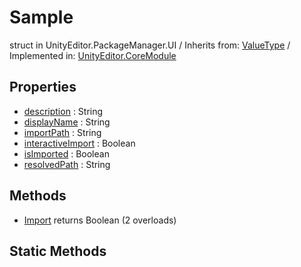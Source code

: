 # Sample
struct in UnityEditor.PackageManager.UI
 / Inherits from: <a href="https://docs.unity3d.com/6000.0/Documentation/ScriptReference/ValueType.html" target="_blank">ValueType</a> / Implemented in: <a href="https://docs.unity3d.com/6000.0/Documentation/ScriptReference/UnityEditor.CoreModule.html" target="_blank">UnityEditor.CoreModule</a>
## Properties
- <a href="https://docs.unity3d.com/6000.0/Documentation/ScriptReference/Sample-description.html" target="_blank">description</a> : String
- <a href="https://docs.unity3d.com/6000.0/Documentation/ScriptReference/Sample-displayName.html" target="_blank">displayName</a> : String
- <a href="https://docs.unity3d.com/6000.0/Documentation/ScriptReference/Sample-importPath.html" target="_blank">importPath</a> : String
- <a href="https://docs.unity3d.com/6000.0/Documentation/ScriptReference/Sample-interactiveImport.html" target="_blank">interactiveImport</a> : Boolean
- <a href="https://docs.unity3d.com/6000.0/Documentation/ScriptReference/Sample-isImported.html" target="_blank">isImported</a> : Boolean
- <a href="https://docs.unity3d.com/6000.0/Documentation/ScriptReference/Sample-resolvedPath.html" target="_blank">resolvedPath</a> : String
## Methods
- <a href="https://docs.unity3d.com/6000.0/Documentation/ScriptReference/Sample.Import.html" target="_blank">Import</a> returns Boolean (2 overloads)
## Static Methods
